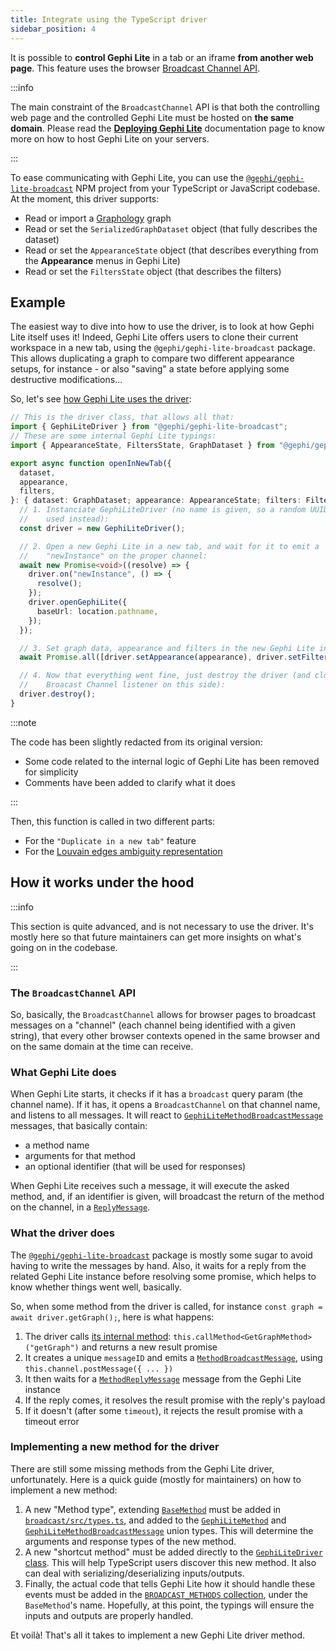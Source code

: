 ```yaml
---
title: Integrate using the TypeScript driver
sidebar_position: 4
---
```


It is possible to **control Gephi Lite** in a tab or an iframe **from another web page**. This feature uses the browser [Broadcast Channel API](https://developer.mozilla.org/en-US/docs/Web/API/Broadcast_Channel_API).

:::info

The main constraint of the `BroadcastChannel` API is that both the controlling web page and the controlled Gephi Lite must be hosted on **the same domain**. Please read the [**Deploying Gephi Lite**](./deploying.md) documentation page to know more on how to host Gephi Lite on your servers.

:::

To ease communicating with Gephi Lite, you can use the [`@gephi/gephi-lite-broadcast`](https://www.npmjs.com/package/@gephi/gephi-lite-broadcast) NPM project from your TypeScript or JavaScript codebase. At the moment, this driver supports:

- Read or import a [Graphology](https://github.com/graphology/graphology/) graph
- Read or set the `SerializedGraphDataset` object (that fully describes the dataset)
- Read or set the `AppearanceState` object (that describes everything from the **Appearance** menus in Gephi Lite)
- Read or set the `FiltersState` object (that describes the filters)

## Example

The easiest way to dive into how to use the driver, is to look at how Gephi Lite itself uses it! Indeed, Gephi Lite offers users to clone their current workspace in a new tab, using the `@gephi/gephi-lite-broadcast` package. This allows duplicating a graph to compare two different appearance setups, for instance - or also "saving" a state before applying some destructive modifications...

So, let's see [how Gephi Lite uses the driver](https://github.com/gephi/gephi-lite/blob/main/packages/gephi-lite/src/core/broadcast/utils.ts):

```typescript
// This is the driver class, that allows all that:
import { GephiLiteDriver } from "@gephi/gephi-lite-broadcast";
// These are some internal Gephi Lite typings:
import { AppearanceState, FiltersState, GraphDataset } from "@gephi/gephi-lite-sdk";

export async function openInNewTab({
  dataset,
  appearance,
  filters,
}: { dataset: GraphDataset; appearance: AppearanceState; filters: FiltersState } = {}) {
  // 1. Instanciate GephiLiteDriver (no name is given, so a random UUID will be
  //    used instead):
  const driver = new GephiLiteDriver();

  // 2. Open a new Gephi Lite in a new tab, and wait for it to emit a
  //    "newInstance" on the proper channel:
  await new Promise<void>((resolve) => {
    driver.on("newInstance", () => {
      resolve();
    });
    driver.openGephiLite({
      baseUrl: location.pathname,
    });
  });

  // 3. Set graph data, appearance and filters in the new Gephi Lite instance:
  await Promise.all([driver.setAppearance(appearance), driver.setFilters(filters), driver.setGraphDataset(dataset)]);

  // 4. Now that everything went fine, just destroy the driver (and close the
  //    Broacast Channel listener on this side):
  driver.destroy();
}
```

:::note

The code has been slightly redacted from its original version:

- Some code related to the internal logic of Gephi Lite has been removed for simplicity
- Comments have been added to clarify what it does

:::

Then, this function is called in two different parts:

- For the `"Duplicate in a new tab"` feature
- For the [Louvain edges ambiguity representation](/user-manual/experimental#louvain-edges-ambiguity)

## How it works under the hood

:::info

This section is quite advanced, and is not necessary to use the driver. It's mostly here so that future maintainers can get more insights on what's going on in the codebase.

:::

### The `BroadcastChannel` API

So, basically, the `BroadcastChannel` allows for browser pages to broadcast messages on a "channel" (each channel being identified with a given string), that every other browser contexts opened in the same browser and on the same domain at the time can receive.

### What Gephi Lite does

When Gephi Lite starts, it checks if it has a `broadcast` query param (the channel name). If it has, it opens a `BroadcastChannel` on that channel name, and listens to all messages. It will react to [`GephiLiteMethodBroadcastMessage`](https://github.com/gephi/gephi-lite/blob/main/packages/broadcast/src/types.ts#L159-L171) messages, that basically contain:

- a method name
- arguments for that method
- an optional identifier (that will be used for responses)

When Gephi Lite receives such a message, it will execute the asked method, and, if an identifier is given, will broadcast the return of the method on the channel, in a [`ReplyMessage`](https://github.com/gephi/gephi-lite/blob/main/packages/broadcast/src/types.ts#L69-L72).

### What the driver does

The [`@gephi/gephi-lite-broadcast`](https://www.npmjs.com/package/@gephi/gephi-lite-broadcast) package is mostly some sugar to avoid having to write the messages by hand. Also, it waits for a reply from the related Gephi Lite instance before resolving some promise, which helps to know whether things went well, basically.

So, when some method from the driver is called, for instance `const graph = await driver.getGraph();`, here is what happens:

1. The driver calls [its internal method](https://github.com/gephi/gephi-lite/blob/main/packages/broadcast/src/driver.ts#L117): `this.callMethod<GetGraphMethod>("getGraph")` and returns a new result promise
2. It creates a unique `messageID` and emits a [`MethodBroadcastMessage`](https://github.com/gephi/gephi-lite/blob/main/packages/broadcast/src/types.ts#L74-L80), using `this.channel.postMessage({ ... })`
3. It then waits for a [`MethodReplyMessage`](http://github.com/gephi/gephi-lite/blob/main/packages/broadcast/src/types.ts#L81-L83) message from the Gephi Lite instance
4. If the reply comes, it resolves the result promise with the reply's payload
5. If it doesn't (after some `timeout`), it rejects the result promise with a timeout error

### Implementing a new method for the driver

There are still some missing methods from the Gephi Lite driver, unfortunately. Here is a quick guide (mostly for maintainers) on how to implement a new method:

1. A new "Method type", extending [`BaseMethod`](https://github.com/gephi/gephi-lite/blob/main/packages/broadcast/src/types.ts#L46-L50) must be added in [`broadcast/src/types.ts`](https://github.com/gephi/gephi-lite/blob/main/packages/broadcast/src/types.ts#L125-L128), and added to the [`GephiLiteMethod`](https://github.com/gephi/gephi-lite/blob/main/packages/broadcast/src/types.ts#L145) and [`GephiLiteMethodBroadcastMessage`](https://github.com/gephi/gephi-lite/blob/main/packages/broadcast/src/types.ts#L159) union types. This will determine the arguments and response types of the new method.
2. A new "shortcut method" must be added directly to the [`GephiLiteDriver` class](https://github.com/gephi/gephi-lite/blob/main/packages/broadcast/src/driver.ts#L103-L106). This will help TypeScript users discover this new method. It also can deal with serializing/deserializing inputs/outputs.
3. Finally, the actual code that tells Gephi Lite how it should handle these events must be added in the [`BROADCAST_METHODS` collection](https://github.com/gephi/gephi-lite/blob/main/packages/gephi-lite/src/core/broadcast/client.ts#L32-L37), under the `BaseMethod`'s name. Hopefully, at this point, the typings will ensure the inputs and outputs are properly handled.

Et voilà! That's all it takes to implement a new Gephi Lite driver method.
